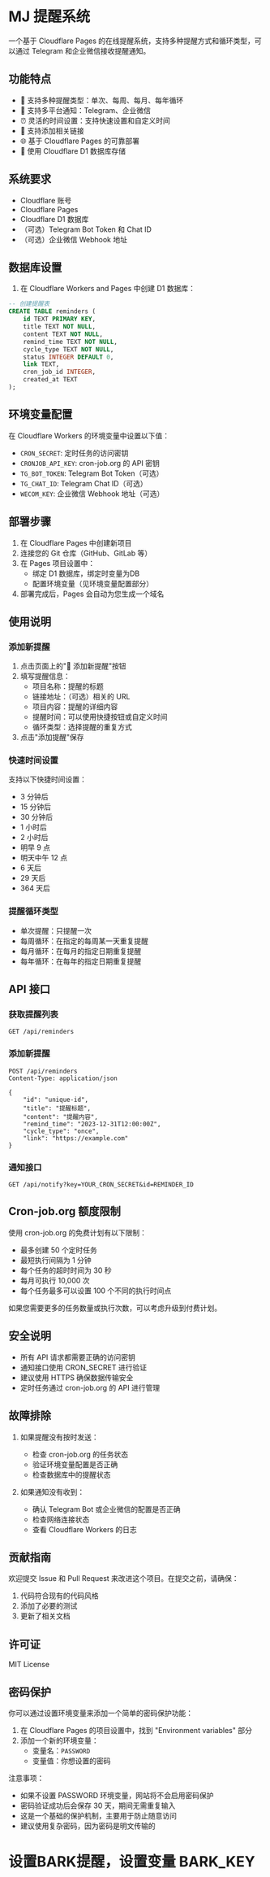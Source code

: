 # MJ 提醒系统

一个基于 Cloudflare Pages 的在线提醒系统，支持多种提醒方式和循环类型，可以通过 Telegram 和企业微信接收提醒通知。

## 功能特点

- 🔔 支持多种提醒类型：单次、每周、每月、每年循环
- 📱 支持多平台通知：Telegram、企业微信
- ⏰ 灵活的时间设置：支持快速设置和自定义时间
- 🔗 支持添加相关链接
- 🌐 基于 Cloudflare Pages 的可靠部署
- 💾 使用 Cloudflare D1 数据库存储

## 系统要求

- Cloudflare 账号
- Cloudflare Pages
- Cloudflare D1 数据库
- （可选）Telegram Bot Token 和 Chat ID
- （可选）企业微信 Webhook 地址

## 数据库设置

1. 在 Cloudflare Workers and Pages 中创建 D1 数据库：

```sql
-- 创建提醒表
CREATE TABLE reminders (
    id TEXT PRIMARY KEY,
    title TEXT NOT NULL,
    content TEXT NOT NULL,
    remind_time TEXT NOT NULL,
    cycle_type TEXT NOT NULL,
    status INTEGER DEFAULT 0,
    link TEXT,
    cron_job_id INTEGER,
    created_at TEXT
);
```

## 环境变量配置

在 Cloudflare Workers 的环境变量中设置以下值：

- `CRON_SECRET`: 定时任务的访问密钥
- `CRONJOB_API_KEY`: cron-job.org 的 API 密钥
- `TG_BOT_TOKEN`: Telegram Bot Token（可选）
- `TG_CHAT_ID`: Telegram Chat ID（可选）
- `WECOM_KEY`: 企业微信 Webhook 地址（可选）

## 部署步骤

1. 在 Cloudflare Pages 中创建新项目
2. 连接您的 Git 仓库（GitHub、GitLab 等）
3. 在 Pages 项目设置中：
   - 绑定 D1 数据库，绑定时变量为DB
   - 配置环境变量（见环境变量配置部分）
4. 部署完成后，Pages 会自动为您生成一个域名

## 使用说明

### 添加新提醒

1. 点击页面上的"📑 添加新提醒"按钮
2. 填写提醒信息：
   - 项目名称：提醒的标题
   - 链接地址：（可选）相关的 URL
   - 项目内容：提醒的详细内容
   - 提醒时间：可以使用快捷按钮或自定义时间
   - 循环类型：选择提醒的重复方式
3. 点击"添加提醒"保存

### 快速时间设置

支持以下快捷时间设置：

- 3 分钟后
- 15 分钟后
- 30 分钟后
- 1 小时后
- 2 小时后
- 明早 9 点
- 明天中午 12 点
- 6 天后
- 29 天后
- 364 天后

### 提醒循环类型

- 单次提醒：只提醒一次
- 每周循环：在指定的每周某一天重复提醒
- 每月循环：在每月的指定日期重复提醒
- 每年循环：在每年的指定日期重复提醒

## API 接口

### 获取提醒列表

```http
GET /api/reminders
```

### 添加新提醒

```http
POST /api/reminders
Content-Type: application/json

{
    "id": "unique-id",
    "title": "提醒标题",
    "content": "提醒内容",
    "remind_time": "2023-12-31T12:00:00Z",
    "cycle_type": "once",
    "link": "https://example.com"
}
```

### 通知接口

```http
GET /api/notify?key=YOUR_CRON_SECRET&id=REMINDER_ID
```

## Cron-job.org 额度限制

使用 cron-job.org 的免费计划有以下限制：

- 最多创建 50 个定时任务
- 最短执行间隔为 1 分钟
- 每个任务的超时时间为 30 秒
- 每月可执行 10,000 次
- 每个任务最多可以设置 100 个不同的执行时间点

如果您需要更多的任务数量或执行次数，可以考虑升级到付费计划。

## 安全说明

- 所有 API 请求都需要正确的访问密钥
- 通知接口使用 CRON_SECRET 进行验证
- 建议使用 HTTPS 确保数据传输安全
- 定时任务通过 cron-job.org 的 API 进行管理

## 故障排除

1. 如果提醒没有按时发送：

   - 检查 cron-job.org 的任务状态
   - 验证环境变量配置是否正确
   - 检查数据库中的提醒状态

2. 如果通知没有收到：
   - 确认 Telegram Bot 或企业微信的配置是否正确
   - 检查网络连接状态
   - 查看 Cloudflare Workers 的日志

## 贡献指南

欢迎提交 Issue 和 Pull Request 来改进这个项目。在提交之前，请确保：

1. 代码符合现有的代码风格
2. 添加了必要的测试
3. 更新了相关文档

## 许可证

MIT License

## 密码保护

你可以通过设置环境变量来添加一个简单的密码保护功能：

1. 在 Cloudflare Pages 的项目设置中，找到 "Environment variables" 部分
2. 添加一个新的环境变量：
   - 变量名：`PASSWORD`
   - 变量值：你想设置的密码

注意事项：
- 如果不设置 PASSWORD 环境变量，网站将不会启用密码保护
- 密码验证成功后会保存 30 天，期间无需重复输入
- 这是一个基础的保护机制，主要用于防止随意访问
- 建议使用复杂密码，因为密码是明文传输的

# 设置BARK提醒，设置变量 BARK_KEY